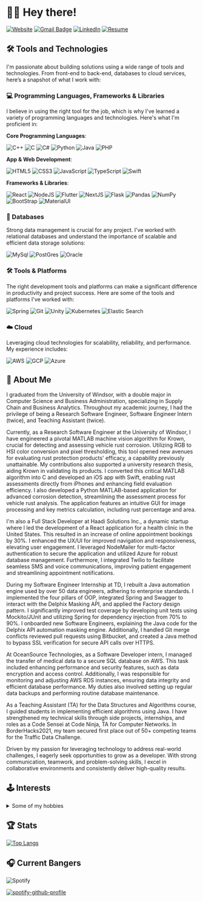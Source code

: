 # 👋🏽 Hey there!

<!-- [![E-Mail](https://img.shields.io/badge/email-reveal-2a8?style=for-the-badge&logo=gmail&logoColor=white)](https://mailhide.io/e/3JzSZnHC)-->
[![Website](https://img.shields.io/website?down_color=lightgrey&down_message=offline&style=for-the-badge&up_color=green&up_message=online&url=https%3A%2F%2Fabdularif.tech/%2F)](https://abdularif.tech/) 
[![Gmail Badge](https://img.shields.io/badge/abdularif0705-c14438?style=for-the-badge&logo=Gmail&logoColor=white&link=mailto:abdul.arif0705@gmail.com)](mailto:abdul.arif0705@gmail.com)
[![LinkedIn](https://img.shields.io/badge/abdularif0705-0077B5?style=for-the-badge&logo=linkedin&logoColor=white)](https://www.linkedin.com/in/abdularif0705)
[![Resume](https://img.shields.io/badge/Resume-gray?style=for-the-badge&logo=adobeacrobatreader&logoColor=EC1C24)](https://www.dropbox.com/scl/fi/887xmwe1l0ri9ragsz5l7/Abdul_Arif_Resume.pdf?rlkey=m1u5o12v4890hhkhzeozc26xs&dl=0)

## 🛠 Tools and Technologies

I'm passionate about building solutions using a wide range of tools and technologies. From front-end to back-end, databases to cloud services, here’s a snapshot of what I work with:

### 💻 Programming Languages, Frameworks & Libraries

I believe in using the right tool for the job, which is why I've learned a variety of programming languages and technologies. Here's what I'm proficient in:

**Core Programming Languages**:

![C++](https://img.shields.io/badge/C%2B%2B-00599C?style=for-the-badge&logo=c%2B%2B&logoColor=white)
![C](https://img.shields.io/badge/c-%2300599C.svg?style=for-the-badge&logo=c&logoColor=white)
![C#](https://img.shields.io/badge/c%23-%23239120.svg?style=for-the-badge&logo=c-sharp&logoColor=white)
![Python](https://img.shields.io/badge/python-3670A0?style=for-the-badge&logo=python&logoColor=ffdd54)
![Java](https://img.shields.io/badge/Java-ED8B00?style=for-the-badge&logo=java&logoColor=white)
![PHP](https://img.shields.io/badge/PHP-777BB4?style=for-the-badge&logo=php&logoColor=white)
<!-- ![Dart](https://img.shields.io/badge/dart-%230175C2.svg?style=for-the-badge&logo=dart&logoColor=white) -->
<!-- ![Latex](https://img.shields.io/badge/LaTeX-47A141?style=for-the-badge&logo=LaTeX&logoColor=white) -->
<!-- ![LaTeX](https://img.shields.io/badge/latex-%23008080.svg?style=for-the-badge&logo=latex&logoColor=white) -->
<!-- ![Lua](https://img.shields.io/badge/lua-%232C2D72.svg?style=for-the-badge&logo=lua&logoColor=white)  -->


**App & Web Development**: 

![HTML5](https://img.shields.io/badge/html5-%23E34F26.svg?style=for-the-badge&logo=html5&logoColor=white)
![CSS3](https://img.shields.io/badge/css3-%231572B6.svg?style=for-the-badge&logo=css3&logoColor=white)
![JavaScript](https://img.shields.io/badge/javascript-%23323330.svg?style=for-the-badge&logo=javascript&logoColor=%23F7DF1E) <!-- ![JavaScript](https://img.shields.io/badge/JavaScript-F7DF1E?style=for-the-badge&logo=javascript&logoColor=black) -->
![TypeScript](https://img.shields.io/badge/TypeScript-007ACC?style=for-the-badge&logo=typescript&logoColor=white)
![Swift](https://img.shields.io/badge/Swift-FA7343?style=for-the-badge&logo=swift&logoColor=white)

**Frameworks & Libraries**: 

![React](https://img.shields.io/badge/React-20232A?style=for-the-badge&logo=react&logoColor=61DAFB)
![NodeJS](https://img.shields.io/badge/node.js-6DA55F?style=for-the-badge&logo=node.js&logoColor=white)
![Flutter](https://img.shields.io/badge/Flutter-%2302569B.svg?style=for-the-badge&logo=Flutter&logoColor=white)
![NextJS](https://img.shields.io/badge/Next-black?style=for-the-badge&logo=next.js&logoColor=white)
![Flask](https://img.shields.io/badge/flask-%23000.svg?style=for-the-badge&logo=flask&logoColor=white)
![Pandas](https://img.shields.io/badge/pandas-%23150458.svg?style=for-the-badge&logo=pandas&logoColor=white)
![NumPy](https://img.shields.io/badge/numpy-%23013243.svg?style=for-the-badge&logo=numpy&logoColor=white)
![BootStrap](https://img.shields.io/badge/Bootstrap-563D7C?style=for-the-badge&logo=bootstrap&logoColor=white)
![MaterialUI](https://img.shields.io/badge/Material--UI-0081CB?style=for-the-badge&logo=material-ui&logoColor=white)
<!-- ![NPM](https://img.shields.io/badge/NPM-%23000000.svg?style=for-the-badge&logo=npm&logoColor=white) --> 
<!-- ![Yarn](https://img.shields.io/badge/yarn-%232C8EBB.svg?style=for-the-badge&logo=yarn&logoColor=white) -->
<!-- ![Fastify](https://img.shields.io/badge/fastify-%23000000.svg?style=for-the-badge&logo=fastify&logoColor=white)![Heroku](https://img.shields.io/badge/heroku-%23430098.svg?style=for-the-badge&logo=heroku&logoColor=white) -->


### 💾 Databases
Strong data management is crucial for any project. I've worked with relational databases and understand the importance of scalable and efficient data storage solutions:

![MySql](https://img.shields.io/badge/MySQL-00000F?style=for-the-badge&logo=mysql&logoColor=white)
![PostGres](https://img.shields.io/badge/PostgreSQL-316192?style=for-the-badge&logo=postgresql&logoColor=white)
![Oracle](https://img.shields.io/badge/Oracle-F80000?style=for-the-badge&logo=Oracle&logoColor=white)

<!--
### AI
![Dialogflow](https://img.shields.io/badge/dialogflow-FF9800?style=for-the-badge&logo=dialogflow&logoColor=white)
-->

### 🛠 Tools & Platforms
The right development tools and platforms can make a significant difference in productivity and project success. Here are some of the tools and platforms I've worked with:

![Spring](https://img.shields.io/badge/Spring-6DB33F?style=for-the-badge&logo=spring&logoColor=white)
![Git](https://img.shields.io/badge/Git-F05032?style=for-the-badge&logo=git&logoColor=white)
![Unity](https://img.shields.io/badge/unity-%23000000.svg?style=for-the-badge&logo=unity&logoColor=white)
![Kubernetes](https://img.shields.io/badge/kubernetes-%23326ce5.svg?style=for-the-badge&logo=kubernetes&logoColor=white)
![Elastic Search](https://img.shields.io/badge/Elastic_Search-005571?style=for-the-badge&logo=elasticsearch&logoColor=white) 
<!-- ![Django](https://img.shields.io/badge/Django-092E20?style=for-the-badge&logo=django&logoColor=white)-->
<!-- ![MongoDB](https://img.shields.io/badge/MongoDB-4EA94B?style=for-the-badge&logo=mongodb&logoColor=white)
![MariaDB](https://img.shields.io/badge/MariaDB-003545?style=for-the-badge&logo=mariadb&logoColor=white)
![Neo4j](https://img.shields.io/badge/Neo4j-018bff?style=for-the-badge&logo=neo4j&logoColor=white)-->


### ☁️ Cloud
Leveraging cloud technologies for scalability, reliability, and performance. My experience includes:

![AWS](https://img.shields.io/badge/Amazon_AWS-232F3E?style=for-the-badge&logo=amazon-aws&logoColor=white)
![GCP](https://img.shields.io/badge/Google_Cloud-4285F4?style=for-the-badge&logo=google-cloud&logoColor=white) <!-- ![Kubernetes](https://img.shields.io/badge/kubernetes-%23326ce5.svg?style=for-the-badge&logo=kubernetes&logoColor=white) -->
![Azure](https://img.shields.io/badge/microsoft%20azure-0089D6?style=for-the-badge&logo=microsoft-azure&logoColor=white)
<!--![Twilio](https://img.shields.io/badge/Twilio-F22F46?style=for-the-badge&logo=Twilio&logoColor=white)-->

<!-- ### Blockchain Tech -->
<!-- ![Ethereum](https://img.shields.io/badge/Ethereum-3C3C3D?style=for-the-badge&logo=Ethereum&logoColor=white) -->

## 📝 About Me

<p>
I graduated from the University of Windsor, with a double major in Computer Science and Business Administration, specializing in Supply Chain and Business Analytics. Throughout my academic journey, I had the privilege of being a Research Software Engineer, Software Engineer Intern (twice), and Teaching Assistant (twice).

Currently, as a Research Software Engineer at the University of Windsor, I have engineered a pivotal MATLAB machine vision algorithm for Krown, crucial for detecting and assessing vehicle rust corrosion. Utilizing RGB to HSI color conversion and pixel thresholding, this tool opened new avenues for evaluating rust protection products' efficacy, a capability previously unattainable. My contributions also supported a university research thesis, aiding Krown in validating its products. I converted this critical MATLAB algorithm into C and developed an iOS app with Swift, enabling rust assessments directly from iPhones and enhancing field evaluation efficiency. I also developed a Python MATLAB-based application for advanced corrosion detection, streamlining the assessment process for vehicle rust analysis. The application features an intuitive GUI for image processing and key metrics calculation, including rust percentage and area.

I'm also a Full Stack Developer at Haadi Solutions Inc., a dynamic startup where I led the development of a React application for a health clinic in the United States. This resulted in an increase of online appointment bookings by 30%. I enhanced the UX/UI for improved navigation and responsiveness, elevating user engagement. I leveraged NodeMailer for multi-factor authentication to secure the application and utilized Azure for robust database management. Furthermore, I integrated Twilio to facilitate seamless SMS and voice communications, improving patient engagement and streamlining appointment notifications. 

During my Software Engineer Internship at TD, I rebuilt a Java automation engine used by over 50 data engineers, adhering to enterprise standards. I implemented the four pillars of OOP, integrated Spring and Swagger to interact with the Delphix Masking API, and applied the Factory design pattern. I significantly improved test coverage by developing unit tests using Mockito/JUnit and utilizing Spring for dependency injection from 70% to 90%. I onboarded new Software Engineers, explaining the Java code for the Delphix API automation masking engine. Additionally, I handled Git merge conflicts reviewed pull requests using Bitbucket, and created a Java method to bypass SSL verification for secure API calls over HTTPS.

At OceanSource Technologies, as a Software Developer intern, I managed the transfer of medical data to a secure SQL database on AWS. This task included enhancing performance and security features, such as data encryption and access control. Additionally, I was responsible for monitoring and adjusting AWS RDS instances, ensuring data integrity and efficient database performance. My duties also involved setting up regular data backups and performing routine database maintenance. 

As a Teaching Assistant (TA) for the Data Structures and Algorithms course, I guided students in implementing efficient algorithms using Java. I have strengthened my technical skills through side projects, internships, and roles as a Code Sensei at Code Ninja, TA for Computer Networks. In BorderHacks2021, my team secured first place out of 50+ competing teams for the Traffic Data Challenge.

Driven by my passion for leveraging technology to address real-world challenges, I eagerly seek opportunities to grow as a developer. With strong communication, teamwork, and problem-solving skills, I excel in collaborative environments and consistently deliver high-quality results.
</p>

<h2>🕹️ Interests</h2>
<details><summary>Some of my hobbies</summary>
<ul> 
    <li>🎮 Video Games
<!--         <ul>
        </ul> -->
    </li> 
<!--     <li><details><summary>Fighting 🥊</summary>
        <ul>
        </ul>
    </details></li>  -->
  <li>🥊 MMA</li>
  <li>🧠 Psychology</li>
  <li>📖 Reading</li>
  </details>


## 🏆 Stats
<!-- ![My GitHub stats](https://github-readme-stats.vercel.app/api?username=abdularif0705&hide_title=true&hide_border=true&show_icons=true&include_all_commits=true&count_private=true&line_height=21&theme=calm) -->
 
[![Top Langs](https://github-readme-stats.vercel.app/api/top-langs/?username=abdularif0705&layout=compact&theme=calm)](https://github.com/abdularif0705/)
<!-- Check out all the themes you guys can use on ur profile with this link -> https://github.com/anuraghazra/github-readme-stats/blob/master/themes/README.md -->
 
<h2>🎧 Current Bangers</h2>

![Spotify](https://img.shields.io/badge/Spotify-1ED760?style=for-the-badge&logo=spotify&logoColor=white)
 
[![spotify-github-profile](https://spotify-github-profile.vercel.app/api/view?uid=swaggyabdul&cover_image=true&theme=novatorem&bar_color=53b14f&bar_color_cover=true)](https://spotify-github-profile.vercel.app/api/view?uid=swaggyabdul&redirect=true)
 
<!-- ![Visitor Count](https://visitor-badge-reloaded.herokuapp.com/badge?page_id=abdularif0705.abdularif0705&color=00cf00&style=for-the-badge)  -->
